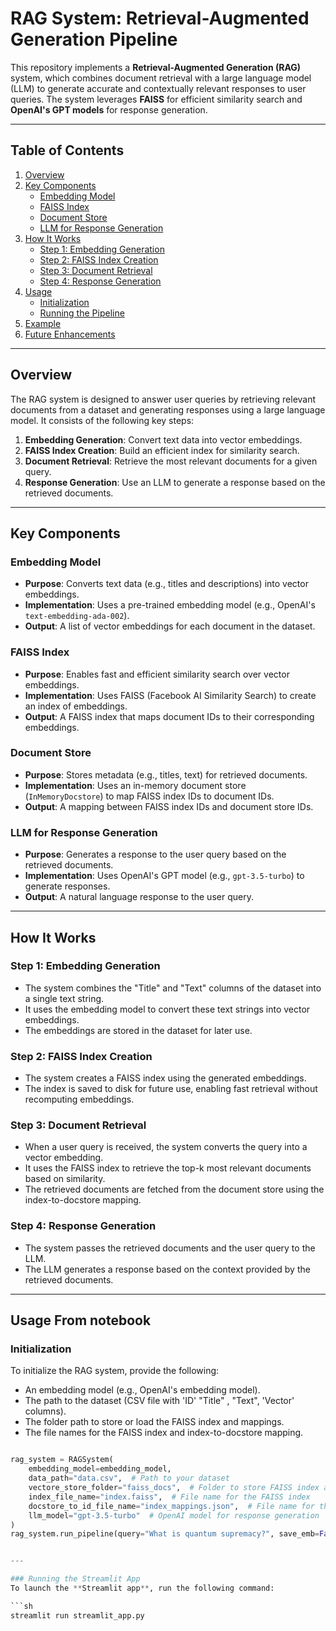 # RAG System: Retrieval-Augmented Generation Pipeline

This repository implements a **Retrieval-Augmented Generation (RAG)** system, which combines document retrieval with a large language model (LLM) to generate accurate and contextually relevant responses to user queries. The system leverages **FAISS** for efficient similarity search and **OpenAI's GPT models** for response generation.

---

## Table of Contents
1. [Overview](#overview)
2. [Key Components](#key-components)
   - [Embedding Model](#embedding-model)
   - [FAISS Index](#faiss-index)
   - [Document Store](#document-store)
   - [LLM for Response Generation](#llm-for-response-generation)
3. [How It Works](#how-it-works)
   - [Step 1: Embedding Generation](#step-1-embedding-generation)
   - [Step 2: FAISS Index Creation](#step-2-faiss-index-creation)
   - [Step 3: Document Retrieval](#step-3-document-retrieval)
   - [Step 4: Response Generation](#step-4-response-generation)
4. [Usage](#usage)
   - [Initialization](#initialization)
   - [Running the Pipeline](#running-the-pipeline)
5. [Example](#example)
6. [Future Enhancements](#future-enhancements)

---

## Overview

The RAG system is designed to answer user queries by retrieving relevant documents from a dataset and generating responses using a large language model. It consists of the following key steps:
1. **Embedding Generation**: Convert text data into vector embeddings.
2. **FAISS Index Creation**: Build an efficient index for similarity search.
3. **Document Retrieval**: Retrieve the most relevant documents for a given query.
4. **Response Generation**: Use an LLM to generate a response based on the retrieved documents.

---

## Key Components

### Embedding Model
- **Purpose**: Converts text data (e.g., titles and descriptions) into vector embeddings.
- **Implementation**: Uses a pre-trained embedding model (e.g., OpenAI's `text-embedding-ada-002`).
- **Output**: A list of vector embeddings for each document in the dataset.

### FAISS Index
- **Purpose**: Enables fast and efficient similarity search over vector embeddings.
- **Implementation**: Uses FAISS (Facebook AI Similarity Search) to create an index of embeddings.
- **Output**: A FAISS index that maps document IDs to their corresponding embeddings.

### Document Store
- **Purpose**: Stores metadata (e.g., titles, text) for retrieved documents.
- **Implementation**: Uses an in-memory document store (`InMemoryDocstore`) to map FAISS index IDs to document IDs.
- **Output**: A mapping between FAISS index IDs and document store IDs.

### LLM for Response Generation
- **Purpose**: Generates a response to the user query based on the retrieved documents.
- **Implementation**: Uses OpenAI's GPT model (e.g., `gpt-3.5-turbo`) to generate responses.
- **Output**: A natural language response to the user query.

---

## How It Works

### Step 1: Embedding Generation
- The system combines the "Title" and "Text" columns of the dataset into a single text string.
- It uses the embedding model to convert these text strings into vector embeddings.
- The embeddings are stored in the dataset for later use.

### Step 2: FAISS Index Creation
- The system creates a FAISS index using the generated embeddings.
- The index is saved to disk for future use, enabling fast retrieval without recomputing embeddings.

### Step 3: Document Retrieval
- When a user query is received, the system converts the query into a vector embedding.
- It uses the FAISS index to retrieve the top-k most relevant documents based on similarity.
- The retrieved documents are fetched from the document store using the index-to-docstore mapping.

### Step 4: Response Generation
- The system passes the retrieved documents and the user query to the LLM.
- The LLM generates a response based on the context provided by the retrieved documents.

---

## Usage From notebook

### Initialization
To initialize the RAG system, provide the following:
- An embedding model (e.g., OpenAI's embedding model).
- The path to the dataset (CSV file with 'ID'  "Title" , "Text", 'Vector' columns).
- The folder path to store or load the FAISS index and mappings.
- The file names for the FAISS index and index-to-docstore mapping.

```python

rag_system = RAGSystem(
    embedding_model=embedding_model,
    data_path="data.csv",  # Path to your dataset
    vectore_store_folder="faiss_docs",  # Folder to store FAISS index and mappings
    index_file_name="index.faiss",  # File name for the FAISS index
    docstore_to_id_file_name="index_mappings.json",  # File name for the index-to-docstore mapping
    llm_model="gpt-3.5-turbo"  # OpenAI model for response generation
)
rag_system.run_pipeline(query="What is quantum supremacy?", save_emb=False, top_k=3)


---

### Running the Streamlit App
To launch the **Streamlit app**, run the following command:

```sh
streamlit run streamlit_app.py
